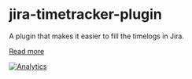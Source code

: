 jira-timetracker-plugin
=======================

A plugin that makes it easier to fill the timelogs in Jira.

[Read more](https://confluence.everit.biz/display/TD/Timetracker+Documentation)

[![Analytics](https://ga-beacon.appspot.com/UA-15041869-4/everit-org/jira-timetracker-plugin)](https://github.com/igrigorik/ga-beacon)
